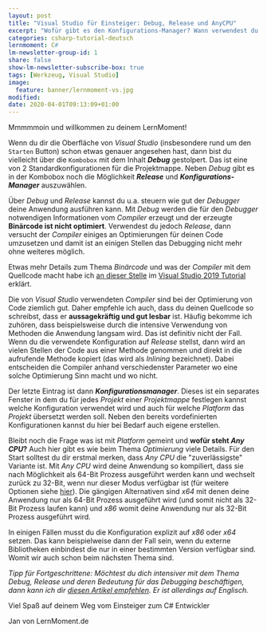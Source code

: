 ```yaml
---
layout: post
title: "Visual Studio für Einsteiger: Debug, Release und AnyCPU"
excerpt: "Wofür gibt es den Konfigurations-Manager? Wann verwendest du Debug und wann Release? Was bedeutet Any CPU?"
categories: csharp-tutorial-deutsch
lernmoment: C#
lm-newsletter-group-id: 1
share: false
show-lm-newsletter-subscribe-box: true
tags: [Werkzeug, Visual Studio]
image:
  feature: banner/lernmoment-vs.jpg
modified:
date: 2020-04-01T09:13:09+01:00
---
```


Mmmmmoin und willkommen zu deinem LernMoment!

Wenn du dir die Oberfläche von *Visual Studio* (insbesondere rund um den `Starten` Button) schon etwas genauer angesehen hast, dann bist du vielleicht über die `Kombobox` mit dem Inhalt ***Debug*** gestolpert. Das ist eine von 2 Standardkonfigurationen für die Projektmappe. Neben *Debug* gibt es in der Kombobox noch die Möglichkeit ***Release*** und ***Konfigurations-Manager*** auszuwählen.

Über *Debug* und *Release* kannst du u.a. steuern wie gut der *Debugger* deine Anwendung ausführen kann. Mit *Debug* werden die für den *Debugger* notwendigen Informationen vom *Compiler* erzeugt und der erzeugte **Binärcode ist nicht optimiert**. Verwendest du jedoch *Release*, dann versucht der *Compiler* einiges an Optimierungen für deinen Code umzusetzen und damit ist an einigen Stellen das Debugging nicht mehr ohne weiteres möglich.

Etwas mehr Details zum Thema *Binärcode* und was der *Compiler* mit dem Quellcode macht habe ich [an dieser Stelle](https://youtu.be/xhD1HCVj5V0?t=1783) im [Visual Studio 2019 Tutorial](https://youtu.be/xhD1HCVj5V0?t=1783) erklärt.

Die von *Visual Studio* verwendeten *Compiler* sind bei der Optimierung von Code ziemlich gut. Daher empfehle ich auch, dass du deinen Quellcode so schreibst, dass er **aussagekräftig und gut lesbar** ist. Häufig bekomme ich zuhören, dass beispielsweise durch die intensive Verwendung von Methoden die Anwendung langsam wird. Das ist definitiv nicht der Fall. Wenn du die verwendete Konfiguration auf *Release* stellst, dann wird an vielen Stellen der Code aus einer Methode genommen und direkt in die aufrufende Methode kopiert (das wird als *Inlining* bezeichnet). Dabei entscheiden die Compiler anhand verschiedenster Parameter wo eine solche Optimierung Sinn macht und wo nicht.

Der letzte Eintrag ist dann ***Konfigurationsmanager***. Dieses ist ein separates Fenster in dem du für jedes *Projekt* einer *Projektmappe* festlegen kannst welche Konfiguration verwendet wird und auch für welche *Platform* das *Projekt* übersetzt werden soll. Neben den bereits vordefinierten Konfigurationen kannst du hier bei Bedarf auch eigene erstellen.

Bleibt noch die Frage was ist mit *Platform* gemeint und **wofür steht *Any CPU*?** Auch hier gibt es wie beim Thema *Optimierung* viele Details. Für den Start solltest du dir erstmal merken, dass *Any CPU* die "zuverlässigste" Variante ist. Mit *Any CPU* wird deine Anwendung so kompiliert, dass sie nach Möglichkeit als 64-Bit Prozess ausgeführt werden kann und wechselt zurück zu 32-Bit, wenn nur dieser Modus verfügbar ist (für weitere Optionen siehe [hier](https://docs.microsoft.com/de-de/dotnet/csharp/language-reference/compiler-options/platform-compiler-option)). Die gängigen Alternativen sind *x64* mit denen deine Anwendung nur als 64-Bit Prozess ausgeführt wird (und somit nicht als 32-Bit Prozess laufen kann) und *x86* womit deine Anwendung nur als 32-Bit Prozess ausgeführt wird.

In einigen Fällen musst du die Konfiguration explizit auf *x86* oder *x64* setzen. Das kann beispielweise dann der Fall sein, wenn du externe Bibliotheken einbindest die nur in einer bestimmten Version verfügbar sind. Womit wir auch schon beim nächsten Thema sind.

*Tipp für Fortgeschrittene: Möchtest du dich intensiver mit dem Thema Debug, Release und deren Bedeutung für das Debugging beschäftigen, dann kann ich dir [diesen Artikel empfehlen](https://benhall.io/c-debug-vs-release-builds-and-debugging-in-visual-studio-from-novice-to-expert-in-one-blog-article/). Er ist allerdings auf Englisch.*

Viel Spaß auf deinem Weg vom Einsteiger zum C# Entwickler

Jan von LernMoment.de
